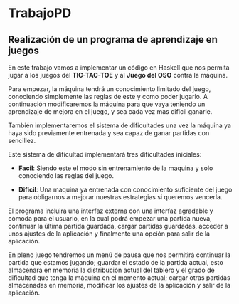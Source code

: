 # TrabajoPD

## Realización de un programa de aprendizaje en juegos

En este trabajo vamos a implementar un código en Haskell que nos permita jugar a los juegos del **TIC-TAC-TOE** y al **Juego del OSO** contra la máquina.

Para empezar, la máquina tendrá un conocimiento limitado del juego, conociendo simplemente las reglas de este y como poder jugarlo. A continuación modificaremos la máquina para que vaya teniendo un aprendizaje de mejora en el juego, y sea cada vez mas dificil ganarle.

También implementaremos el sistema de dificultades una vez la máquina ya haya sido previamente entrenada y sea capaz de ganar partidas con sencillez.

Este sistema de dificultad implementará tres dificultades iniciales:

- **Facil**: Siendo este el modo sin entrenamiento de la maquina y solo conociendo las reglas del juego.
    
- **Dificil**: Una maquina ya entrenada con conocimiento suficiente del juego para obligarnos a mejorar nuestras estrategias si queremos vencerla.

El programa incluira una interfaz externa con una interfaz agradable y cómoda para el usuario, en la cual podrá empezar una partida nueva, continuar la última partida guardada, cargar partidas guardadas, acceder a unos ajustes de la aplicación y finalmente una opción para salir de la aplicación.

En pleno juego tendremos un menú de pausa que nos permitirá continuar la partida que estamos jugando; guardar el estado de la partida actual, esto almacenara en memoria la distribución actual del tablero y el grado de dificultad que tenga la máquina en el momento actual; cargar otras partidas almacenadas en memoria, modificar los ajustes de la aplicación y salir de la aplicación.
